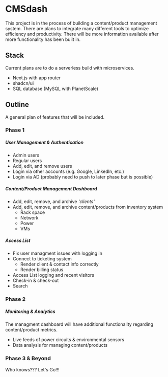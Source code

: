 # CMSdash

This project is in the process of building a content/product management system.
There are plans to integrate many different tools to optimize efficiency and productivity. There
will be more information available after more functionality has been built in.

## Stack

Current plans are to do a serverless build with microservices.

- Next.js with app router
- shadcn/ui
- SQL database (MySQL with PlanetScale)

## Outline

A general plan of features that will be included.

### Phase 1

##### User Management & Authentication

- Admin users
- Regular users
- Add, edit, and remove users
- Login via other accounts (e.g. Google, LinkedIn, etc.)
- Login via AD (probably need to push to later phase but is possible)

##### Content/Product Management Dashboard

- Add, edit, remove, and archive _'clients'_
- Add, edit, remove, and archive content/products from inventory system
  - Rack space
  - Network
  - Power
  - VMs

##### Access List

- Fix user managment issues with logging in
- Connect to ticketing system
  - Render client & contact info correctly
  - Render billing status
- Access List logging and recent visitors
- Check-in & check-out
- Search

### Phase 2

##### Monitoring & Analytics

The managment dashboard will have additional functionality regarding content/product
metrics.

- Live feeds of power circuits & environmental sensors
- Data analysis for managing content/products

### Phase 3 & Beyond

Who knows??? Let's Go!!!
